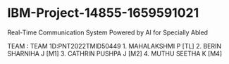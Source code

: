 # IBM-Project-14855-1659591021
Real-Time Communication System Powered by AI for Specially Abled

TEAM :
    TEAM 1D:PNT2022TMID50449
    1. MAHALAKSHMI P [TL] 
    2. BERIN SHARNIHA J [M1]
    3. CATHRIN PUSHPA J [M2]
    4. MUTHU SEETHA K [M4]
    
    
